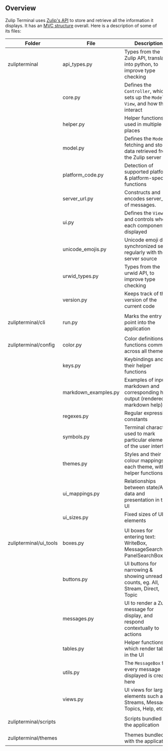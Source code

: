 <!--- Generated automatically by tools/lint-docstring.py -->
<!--- Do not modify -->

## Overview

Zulip Terminal uses [Zulip's API](https://zulip.com/api/) to store and retrieve all the information it displays. It has an [MVC structure](https://en.wikipedia.org/wiki/Model%E2%80%93view%E2%80%93controller) overall. Here is a description of some of its files:

| Folder                 | File                | Description                                                                             |
| ---------------------- | ------------------- | ----------------------------------------------------------------------------------------|
| zulipterminal          | api_types.py        | Types from the Zulip API, translated into python, to improve type checking              |
|                        | core.py             | Defines the `Controller`, which sets up the `Model`, `View`, and how they interact      |
|                        | helper.py           | Helper functions used in multiple places                                                |
|                        | model.py            | Defines the `Model`, fetching and storing data retrieved from the Zulip server          |
|                        | platform_code.py    | Detection of supported platforms & platform-specific functions                          |
|                        | server_url.py       | Constructs and encodes server_url of messages.                                          |
|                        | ui.py               | Defines the `View`, and controls where each component is displayed                      |
|                        | unicode_emojis.py   | Unicode emoji data, synchronized semi-regularly with the server source                  |
|                        | urwid_types.py      | Types from the urwid API, to improve type checking                                      |
|                        | version.py          | Keeps track of the version of the current code                                          |
|                        |                     |                                                                                         |
| zulipterminal/cli      | run.py              | Marks the entry point into the application                                              |
|                        |                     |                                                                                         |
| zulipterminal/config   | color.py            | Color definitions or functions common across all themes                                 |
|                        | keys.py             | Keybindings and their helper functions                                                  |
|                        | markdown_examples.py| Examples of input markdown and corresponding html output (rendered in markdown help)    |
|                        | regexes.py          | Regular expression constants                                                            |
|                        | symbols.py          | Terminal characters used to mark particular elements of the user interface              |
|                        | themes.py           | Styles and their colour mappings in each theme, with helper functions                   |
|                        | ui_mappings.py      | Relationships between state/API data and presentation in the UI                         |
|                        | ui_sizes.py         | Fixed sizes of UI elements                                                              |
|                        |                     |                                                                                         |
| zulipterminal/ui_tools | boxes.py            | UI boxes for entering text: WriteBox, MessageSearchBox, PanelSearchBox                  |
|                        | buttons.py          | UI buttons for narrowing & showing unread counts, eg. All, Stream, Direct, Topic        |
|                        | messages.py         | UI to render a Zulip message for display, and respond contextually to actions           |
|                        | tables.py           | Helper functions which render tables in the UI                                          |
|                        | utils.py            | The `MessageBox` for every message displayed is created here                            |
|                        | views.py            | UI views for larger elements such as Streams, Messages, Topics, Help, etc               |
|                        |                     |                                                                                         |
| zulipterminal/scripts  |                     | Scripts bundled with the application                                                    |
|                        |                     |                                                                                         |
| zulipterminal/themes   |                     | Themes bundled with the application                                                     |
